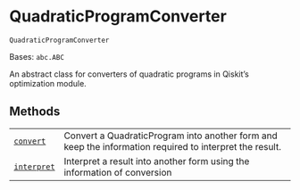 # QuadraticProgramConverter

`QuadraticProgramConverter`

Bases: `abc.ABC`

An abstract class for converters of quadratic programs in Qiskit’s optimization module.

## Methods

|                                                                                                                                                                                                                           |                                                                                                         |
| ------------------------------------------------------------------------------------------------------------------------------------------------------------------------------------------------------------------------- | ------------------------------------------------------------------------------------------------------- |
| [`convert`](qiskit.optimization.converters.QuadraticProgramConverter.convert#qiskit.optimization.converters.QuadraticProgramConverter.convert "qiskit.optimization.converters.QuadraticProgramConverter.convert")         | Convert a QuadraticProgram into another form and keep the information required to interpret the result. |
| [`interpret`](qiskit.optimization.converters.QuadraticProgramConverter.interpret#qiskit.optimization.converters.QuadraticProgramConverter.interpret "qiskit.optimization.converters.QuadraticProgramConverter.interpret") | Interpret a result into another form using the information of conversion                                |
